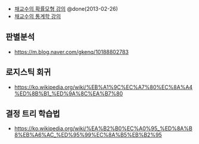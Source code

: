 - [채교수의 확률모형 강의](http://osl7.kaist.ac.kr/book1.html) @done(2013-02-26)
- [채교수의 통계학 강의](http://osl7.kaist.ac.kr/book2.html)

## 판별분석
- https://m.blog.naver.com/gkenq/10188802783

## 로지스틱 회귀
- https://ko.wikipedia.org/wiki/%EB%A1%9C%EC%A7%80%EC%8A%A4%ED%8B%B1_%ED%9A%8C%EA%B7%80

## 결정 트리 학습법
- https://ko.wikipedia.org/wiki/%EA%B2%B0%EC%A0%95_%ED%8A%B8%EB%A6%AC_%ED%95%99%EC%8A%B5%EB%B2%95

